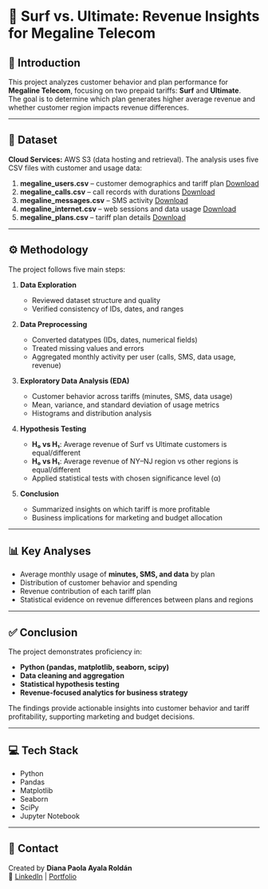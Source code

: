 # 📱 Surf vs. Ultimate: Revenue Insights for Megaline Telecom

## 📌 Introduction
This project analyzes customer behavior and plan performance for **Megaline Telecom**, focusing on two prepaid tariffs: **Surf** and **Ultimate**.  
The goal is to determine which plan generates higher average revenue and whether customer region impacts revenue differences.  

---

## 📂 Dataset

**Cloud Services:** AWS S3 (data hosting and retrieval). 
The analysis uses five CSV files with customer and usage data:

1. **megaline_users.csv** – customer demographics and tariff plan  [Download](https://code.s3.yandex.net/datasets/megaline_users.csv)
2. **megaline_calls.csv** – call records with durations  [Download](https://code.s3.yandex.net/datasets/megaline_calls.csv)
3. **megaline_messages.csv** – SMS activity  [Download](https://code.s3.yandex.net/datasets/megaline_messages.csv)
4. **megaline_internet.csv** – web sessions and data usage  [Download](https://code.s3.yandex.net/datasets/megaline_internet.csv)
5. **megaline_plans.csv** – tariff plan details  [Download](https://code.s3.yandex.net/datasets/megaline_plans.csv)

---

## ⚙️ Methodology
The project follows five main steps:

1. **Data Exploration**  
   - Reviewed dataset structure and quality  
   - Verified consistency of IDs, dates, and ranges  

2. **Data Preprocessing**  
   - Converted datatypes (IDs, dates, numerical fields)  
   - Treated missing values and errors  
   - Aggregated monthly activity per user (calls, SMS, data usage, revenue)  

3. **Exploratory Data Analysis (EDA)**  
   - Customer behavior across tariffs (minutes, SMS, data usage)  
   - Mean, variance, and standard deviation of usage metrics  
   - Histograms and distribution analysis  

4. **Hypothesis Testing**  
   - **H₀ vs H₁**: Average revenue of Surf vs Ultimate customers is equal/different  
   - **H₀ vs H₁**: Average revenue of NY–NJ region vs other regions is equal/different  
   - Applied statistical tests with chosen significance level (α)  

5. **Conclusion**  
   - Summarized insights on which tariff is more profitable  
   - Business implications for marketing and budget allocation  

---

## 📊 Key Analyses
- Average monthly usage of **minutes, SMS, and data** by plan  
- Distribution of customer behavior and spending  
- Revenue contribution of each tariff plan  
- Statistical evidence on revenue differences between plans and regions  

---

## ✅ Conclusion
The project demonstrates proficiency in:  
- **Python (pandas, matplotlib, seaborn, scipy)**  
- **Data cleaning and aggregation**  
- **Statistical hypothesis testing**  
- **Revenue-focused analytics for business strategy**  

The findings provide actionable insights into customer behavior and tariff profitability, supporting marketing and budget decisions.  

---

## 💻 Tech Stack
- Python  
- Pandas  
- Matplotlib  
- Seaborn  
- SciPy  
- Jupyter Notebook  

---

## 🤝 Contact
Created by **Diana Paola Ayala Roldán**  
🔗 [LinkedIn](https://www.linkedin.com/in/dianisay/) | [Portfolio](https://github.com/dianisay)
